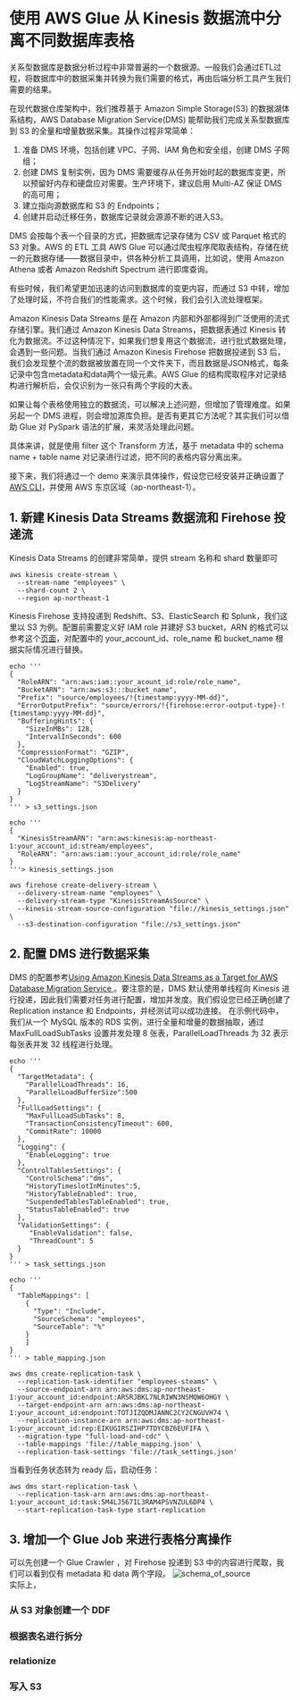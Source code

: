使用 AWS Glue 从 Kinesis 数据流中分离不同数据库表格
================================================
关系型数据库是数据分析过程中非常普遍的一个数据源。一般我们会通过ETL过程，将数据库中的数据采集并转换为我们需要的格式，再由后端分析工具产生我们需要的结果。

在现代数据仓库架构中，我们推荐基于 Amazon Simple Storage(S3)  的数据湖体系结构，AWS Database Migration Service(DMS) 能帮助我们完成关系型数据库到 S3 的全量和增量数据采集。其操作过程非常简单：
1. 准备 DMS 环境，包括创建 VPC、子网、IAM 角色和安全组，创建 DMS 子网组；
2. 创建 DMS 复制实例，因为 DMS 需要缓存从任务开始时起的数据库变更，所以预留好内存和硬盘应对需要。生产环境下，建议启用 Multi-AZ 保证 DMS 的高可用；
3. 建立指向源数据库和 S3 的 Endpoints；
4. 创建并启动迁移任务，数据库记录就会源源不断的进入S3。

DMS 会按每个表一个目录的方式，把数据库记录存储为 CSV 或 Parquet 格式的 S3 对象。AWS 的 ETL 工具 AWS Glue 可以通过爬虫程序爬取表结构，存储在统一的元数据存储——数据目录中，供各种分析工具调用，比如说，使用 Amazon Athena 或者 Amazon Redshift Spectrum 进行即席查询。

有些时候，我们希望更加迅速的访问到数据库的变更内容，而通过 S3 中转，增加了处理时延，不符合我们的性能需求。这个时候，我们会引入流处理框架。

Amazon Kinesis Data Streams 是在 Amazon 内部和外部都得到广泛使用的流式存储引擎。我们通过 Amazon Kinesis Data Streams，把数据表通过 Kinesis 转化为数据流。不过这种情况下，如果我们想复用这个数据流，进行批式数据处理，会遇到一些问题。当我们通过 Amazon Kinesis Firehose 把数据投递到 S3 后，我们会发现整个流的数据被放置在同一个文件夹下，而且数据是JSON格式，每条记录中包含metadata和data两个一级元素。AWS Glue 的结构爬取程序对记录结构进行解析后，会仅识别为一张只有两个字段的大表。

如果让每个表格使用独立的数据流，可以解决上述问题，但增加了管理难度。如果另起一个 DMS 进程，则会增加源库负担。是否有更其它方法呢？其实我们可以借助 Glue 对 PySpark 语法的扩展，来灵活处理此问题。

具体来讲，就是使用 filter 这个 Transform 方法，基于 metadata 中的 schema name + table name 对记录进行过滤，把不同的表格内容分离出来。

接下来，我们将通过一个 demo 来演示具体操作，假设您已经安装并正确设置了 [AWS CLI](https://docs.aws.amazon.com/cli/latest/userguide/cli-chap-install.html)，并使用 AWS 东京区域（ap-northeast-1）。

## 1. 新建 Kinesis Data Streams 数据流和 Firehose 投递流
Kinesis Data Streams 的创建非常简单，提供 stream 名称和 shard 数量即可
```
aws kinesis create-stream \
  --stream-name "employees" \
  --shard-count 2 \
  --region ap-northeast-1
```
Kinesis Firehose 支持投递到 Redshift、S3、ElasticSearch 和 Splunk，我们这里以 S3 为例。配置前需要定义好 IAM role 并建好 S3 bucket，ARN 的格式可以参考这个[页面](https://docs.aws.amazon.com/general/latest/gr/aws-arns-and-namespaces.html)，对配置中的 your_account_id、role_name 和 bucket_name 根据实际情况进行替换。
```
echo '''
{
  "RoleARN": "arn:aws:iam::your_acount_id:role/role_name",
  "BucketARN": "arn:aws:s3:::bucket_name",
  "Prefix": "source/employees/!{timestamp:yyyy-MM-dd}",
  "ErrorOutputPrefix": "source/errors/!{firehose:error-output-type}-!{timestamp:yyyy-MM-dd}",
  "BufferingHints": {
    "SizeInMBs": 128,
    "IntervalInSeconds": 600
  },
  "CompressionFormat": "GZIP",
  "CloudWatchLoggingOptions": {
    "Enabled": true,
    "LogGroupName": "deliverystream",
    "LogStreamName": "S3Delivery"
  }
}
''' > s3_settings.json

echo '''
{
  "KinesisStreamARN": "arn:aws:kinesis:ap-northeast-1:your_account_id:stream/employees",
  "RoleARN": "arn:aws:iam::your_account_id:role/role_name"
}
'''> kinesis_settings.json

aws firehose create-delivery-stream \
  --delivery-stream-name "employees" \
  --delivery-stream-type "KinesisStreamAsSource" \
  --kinesis-stream-source-configuration "file://kinesis_settings.json" \
  --s3-destination-configuration "file://s3_settings.json"
```

## 2. 配置 DMS 进行数据采集
DMS 的配置参考[Using Amazon Kinesis Data Streams as a Target for AWS Database Migration Service
](https://docs.aws.amazon.com/dms/latest/userguide/CHAP_Target.Kinesis.html)。要注意的是，DMS 默认使用单线程向 Kinesis 进行投递，因此我们需要对任务进行配置，增加并发度。我们假设您已经正确创建了 Replication instance 和 Endpoints，并经测试可以成功连接。
在示例代码中，我们从一个 MySQL 版本的 RDS 实例，进行全量和增量的数据抽取，通过 MaxFullLoadSubTasks 设置并发处理 8 张表，ParallelLoadThreads 为 32 表示每张表并发 32 线程进行处理。
```
echo '''
{
  "TargetMetadata": {
    "ParallelLoadThreads": 16,
    "ParallelLoadBufferSize":500
  },
  "FullLoadSettings": {
    "MaxFullLoadSubTasks": 8,
    "TransactionConsistencyTimeout": 600,
    "CommitRate": 10000
  },
  "Logging": {
    "EnableLogging": true
  },
  "ControlTablesSettings": {
    "ControlSchema":"dms",
    "HistoryTimeslotInMinutes":5,
    "HistoryTableEnabled": true,
    "SuspendedTablesTableEnabled": true,
    "StatusTableEnabled": true
  },
  "ValidationSettings": {
     "EnableValidation": false,
     "ThreadCount": 5
  }
}
''' > task_settings.json

echo '''
{
  "TableMappings": [
    {
      "Type": "Include",
      "SourceSchema": "employees",
      "SourceTable": "%"
    }
    ]
}
''' > table_mapping.json

aws dms create-replication-task \
  --replication-task-identifier "employees-steams" \
  --source-endpoint-arn arn:aws:dms:ap-northeast-1:your_account_id:endpoint:ARSRJBKL7NLRIWN3NSMQW6OHGY \
  --target-endpoint-arn arn:aws:dms:ap-northeast-1:your_account_id:endpoint:TOTJIZQDMJANNC2CY2CNGUVH74 \
  --replication-instance-arn arn:aws:dms:ap-northeast-1:your_account_id:rep:EIKUGIRSZIHP7TDYCBZ6EUFIFA \
  --migration-type "full-load-and-cdc" \
  --table-mappings 'file://table_mapping.json' \
  --replication-task-settings 'file://task_settings.json' 
```
当看到任务状态转为 ready 后，启动任务：
```
aws dms start-replication-task \
  --replication-task-arn arn:aws:dms:ap-northeast-1:your_account_id:task:5M4LJ567IL3RAM4PSVNZUL6DP4 \
  --start-replication-task-type start-replication
```

## 3. 增加一个 Glue Job 来进行表格分离操作
可以先创建一个 Glue Crawler ，对 Firehose 投递到 S3 中的内容进行爬取，我们可以看到仅有 metadata 和 data 两个字段。
![schema_of_source](https://github.com/Nickbehindgfw/split_kinesis_stream_with_glue/raw/master/image/image1.png)  
实际上， 

### 从 S3 对象创建一个 DDF


### 根据表名进行拆分


### relationize 


### 写入 S3


